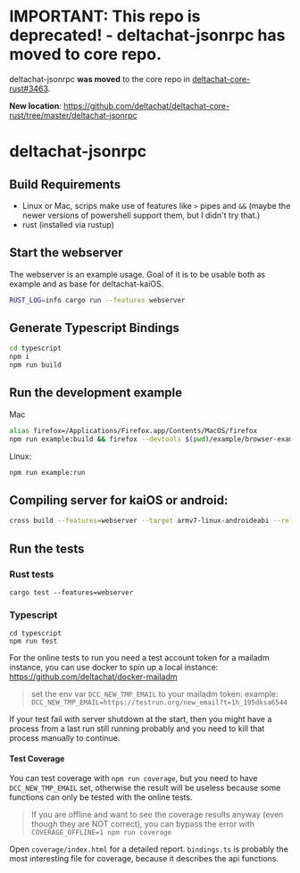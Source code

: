 # IMPORTANT: This repo is deprecated! - deltachat-jsonrpc has moved to core repo.

deltachat-jsonrpc **was moved** to the core repo in [deltachat-core-rust#3463](https://github.com/deltachat/deltachat-core-rust/pull/3463).

**New location**: <https://github.com/deltachat/deltachat-core-rust/tree/master/deltachat-jsonrpc>

# deltachat-jsonrpc

## Build Requirements

- Linux or Mac, scrips make use of features like `>` pipes and `&&` (maybe the newer versions of powershell support them, but I didn't try that.)
- rust (installed via rustup)

## Start the webserver

The webserver is an example usage. Goal of it is to be usable both as example and as base for deltachat-kaiOS.

```sh
RUST_LOG=info cargo run --features webserver
```

## Generate Typescript Bindings

```sh
cd typescript
npm i
npm run build
```

## Run the development example

Mac

```sh
alias firefox=/Applications/Firefox.app/Contents/MacOS/firefox
npm run example:build && firefox --devtools $(pwd)/example/browser-example.html
```

Linux:

```sh
npm run example:run
```

## Compiling server for kaiOS or android:

```sh
cross build --features=webserver --target armv7-linux-androideabi --release
```

## Run the tests

### Rust tests

```
cargo test --features=webserver
```

### Typescript

```
cd typescript
npm run test
```

For the online tests to run you need a test account token for a mailadm instance,
you can use docker to spin up a local instance: https://github.com/deltachat/docker-mailadm

> set the env var `DCC_NEW_TMP_EMAIL` to your mailadm token: example:
> `DCC_NEW_TMP_EMAIL=https://testrun.org/new_email?t=1h_195dksa6544`

If your test fail with server shutdown at the start, then you might have a process from a last run still running probably and you need to kill that process manually to continue.

#### Test Coverage

You can test coverage with `npm run coverage`, but you need to have `DCC_NEW_TMP_EMAIL` set, otherwise the result will be useless because some functions can only be tested with the online tests.

> If you are offline and want to see the coverage results anyway (even though they are NOT correct), you can bypass the error with `COVERAGE_OFFLINE=1 npm run coverage`

Open `coverage/index.html` for a detailed report.
`bindings.ts` is probably the most interesting file for coverage, because it describes the api functions.
